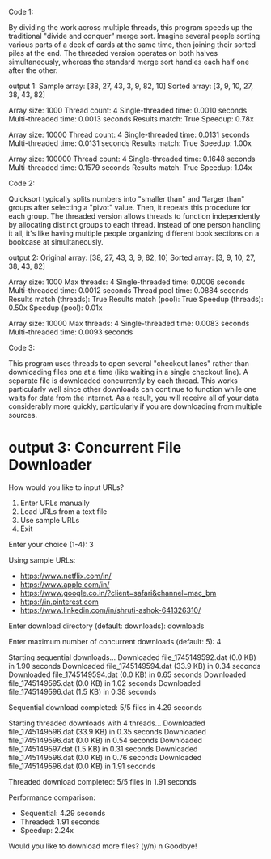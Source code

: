 
Code 1:

By dividing the work across multiple threads, this program speeds up the traditional "divide and conquer" merge sort. Imagine several people sorting various parts of a deck of cards at the same time, then joining their sorted piles at the end. The threaded version operates on both halves simultaneously, whereas the standard merge sort handles each half one after the other.

output 1:
Sample array: [38, 27, 43, 3, 9, 82, 10]
Sorted array: [3, 9, 10, 27, 38, 43, 82]

Array size: 1000
Thread count: 4
Single-threaded time: 0.0010 seconds
Multi-threaded time: 0.0013 seconds
Results match: True
Speedup: 0.78x

Array size: 10000
Thread count: 4
Single-threaded time: 0.0131 seconds
Multi-threaded time: 0.0131 seconds
Results match: True
Speedup: 1.00x

Array size: 100000
Thread count: 4
Single-threaded time: 0.1648 seconds
Multi-threaded time: 0.1579 seconds
Results match: True
Speedup: 1.04x

Code 2:

Quicksort typically splits numbers into "smaller than" and "larger than" groups after selecting a "pivot" value. Then, it repeats this procedure for each group. The threaded version allows threads to function independently by allocating distinct groups to each thread. Instead of one person handling it all, it's like having multiple people organizing different book sections on a bookcase at simultaneously.

output 2:
Original array: [38, 27, 43, 3, 9, 82, 10]
Sorted array: [3, 9, 10, 27, 38, 43, 82]

Array size: 1000
Max threads: 4
Single-threaded time: 0.0006 seconds
Multi-threaded time: 0.0012 seconds
Thread pool time: 0.0884 seconds
Results match (threads): True
Results match (pool): True
Speedup (threads): 0.50x
Speedup (pool): 0.01x

Array size: 10000
Max threads: 4
Single-threaded time: 0.0083 seconds
Multi-threaded time: 0.0093 seconds

Code 3:

This program uses threads to open several "checkout lanes" rather than downloading files one at a time (like waiting in a single checkout line). A separate file is downloaded concurrently by each thread. This works particularly well since other downloads can continue to function while one waits for data from the internet. As a result, you will receive all of your data considerably more quickly, particularly if you are downloading from multiple sources.

output 3:
Concurrent File Downloader
=========================

How would you like to input URLs?
1. Enter URLs manually
2. Load URLs from a text file
3. Use sample URLs
4. Exit

Enter your choice (1-4): 3

Using sample URLs:
- https://www.netflix.com/in/
- https://www.apple.com/in/
- https://www.google.co.in/?client=safari&channel=mac_bm
- https://in.pinterest.com
- https://www.linkedin.com/in/shruti-ashok-641326310/

Enter download directory (default: downloads): downloads

Enter maximum number of concurrent downloads (default: 5): 4

Starting sequential downloads...
Downloaded file_1745149592.dat (0.0 KB) in 1.90 seconds
Downloaded file_1745149594.dat (33.9 KB) in 0.34 seconds
Downloaded file_1745149594.dat (0.0 KB) in 0.65 seconds
Downloaded file_1745149595.dat (0.0 KB) in 1.02 seconds
Downloaded file_1745149596.dat (1.5 KB) in 0.38 seconds

Sequential download completed: 5/5 files in 4.29 seconds

Starting threaded downloads with 4 threads...
Downloaded file_1745149596.dat (33.9 KB) in 0.35 seconds
Downloaded file_1745149596.dat (0.0 KB) in 0.54 seconds
Downloaded file_1745149597.dat (1.5 KB) in 0.31 seconds
Downloaded file_1745149596.dat (0.0 KB) in 0.76 seconds
Downloaded file_1745149596.dat (0.0 KB) in 1.91 seconds

Threaded download completed: 5/5 files in 1.91 seconds

Performance comparison:
- Sequential: 4.29 seconds
- Threaded:   1.91 seconds
- Speedup:    2.24x

Would you like to download more files? (y/n)
n
Goodbye!
